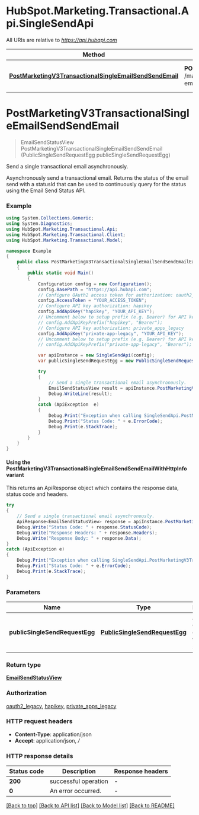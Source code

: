 # HubSpot.Marketing.Transactional.Api.SingleSendApi

All URIs are relative to *https://api.hubapi.com*

| Method | HTTP request | Description |
|--------|--------------|-------------|
| [**PostMarketingV3TransactionalSingleEmailSendSendEmail**](SingleSendApi.md#postmarketingv3transactionalsingleemailsendsendemail) | **POST** /marketing/v3/transactional/single-email/send | Send a single transactional email asynchronously. |

<a id="postmarketingv3transactionalsingleemailsendsendemail"></a>
# **PostMarketingV3TransactionalSingleEmailSendSendEmail**
> EmailSendStatusView PostMarketingV3TransactionalSingleEmailSendSendEmail (PublicSingleSendRequestEgg publicSingleSendRequestEgg)

Send a single transactional email asynchronously.

Asynchronously send a transactional email. Returns the status of the email send with a statusId that can be used to continuously query for the status using the Email Send Status API.

### Example
```csharp
using System.Collections.Generic;
using System.Diagnostics;
using HubSpot.Marketing.Transactional.Api;
using HubSpot.Marketing.Transactional.Client;
using HubSpot.Marketing.Transactional.Model;

namespace Example
{
    public class PostMarketingV3TransactionalSingleEmailSendSendEmailExample
    {
        public static void Main()
        {
            Configuration config = new Configuration();
            config.BasePath = "https://api.hubapi.com";
            // Configure OAuth2 access token for authorization: oauth2_legacy
            config.AccessToken = "YOUR_ACCESS_TOKEN";
            // Configure API key authorization: hapikey
            config.AddApiKey("hapikey", "YOUR_API_KEY");
            // Uncomment below to setup prefix (e.g. Bearer) for API key, if needed
            // config.AddApiKeyPrefix("hapikey", "Bearer");
            // Configure API key authorization: private_apps_legacy
            config.AddApiKey("private-app-legacy", "YOUR_API_KEY");
            // Uncomment below to setup prefix (e.g. Bearer) for API key, if needed
            // config.AddApiKeyPrefix("private-app-legacy", "Bearer");

            var apiInstance = new SingleSendApi(config);
            var publicSingleSendRequestEgg = new PublicSingleSendRequestEgg(); // PublicSingleSendRequestEgg | A request object describing the email to send.

            try
            {
                // Send a single transactional email asynchronously.
                EmailSendStatusView result = apiInstance.PostMarketingV3TransactionalSingleEmailSendSendEmail(publicSingleSendRequestEgg);
                Debug.WriteLine(result);
            }
            catch (ApiException  e)
            {
                Debug.Print("Exception when calling SingleSendApi.PostMarketingV3TransactionalSingleEmailSendSendEmail: " + e.Message);
                Debug.Print("Status Code: " + e.ErrorCode);
                Debug.Print(e.StackTrace);
            }
        }
    }
}
```

#### Using the PostMarketingV3TransactionalSingleEmailSendSendEmailWithHttpInfo variant
This returns an ApiResponse object which contains the response data, status code and headers.

```csharp
try
{
    // Send a single transactional email asynchronously.
    ApiResponse<EmailSendStatusView> response = apiInstance.PostMarketingV3TransactionalSingleEmailSendSendEmailWithHttpInfo(publicSingleSendRequestEgg);
    Debug.Write("Status Code: " + response.StatusCode);
    Debug.Write("Response Headers: " + response.Headers);
    Debug.Write("Response Body: " + response.Data);
}
catch (ApiException e)
{
    Debug.Print("Exception when calling SingleSendApi.PostMarketingV3TransactionalSingleEmailSendSendEmailWithHttpInfo: " + e.Message);
    Debug.Print("Status Code: " + e.ErrorCode);
    Debug.Print(e.StackTrace);
}
```

### Parameters

| Name | Type | Description | Notes |
|------|------|-------------|-------|
| **publicSingleSendRequestEgg** | [**PublicSingleSendRequestEgg**](PublicSingleSendRequestEgg.md) | A request object describing the email to send. |  |

### Return type

[**EmailSendStatusView**](EmailSendStatusView.md)

### Authorization

[oauth2_legacy](../README.md#oauth2_legacy), [hapikey](../README.md#hapikey), [private_apps_legacy](../README.md#private_apps_legacy)

### HTTP request headers

 - **Content-Type**: application/json
 - **Accept**: application/json, */*


### HTTP response details
| Status code | Description | Response headers |
|-------------|-------------|------------------|
| **200** | successful operation |  -  |
| **0** | An error occurred. |  -  |

[[Back to top]](#) [[Back to API list]](../README.md#documentation-for-api-endpoints) [[Back to Model list]](../README.md#documentation-for-models) [[Back to README]](../README.md)

